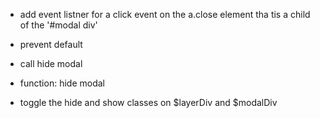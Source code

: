 - add event listner for a click event on the a.close element tha tis a child of the '#modal div'
- prevent default
- call hide modal

- function: hide modal

- toggle the hide and show classes on $layerDiv and $modalDiv